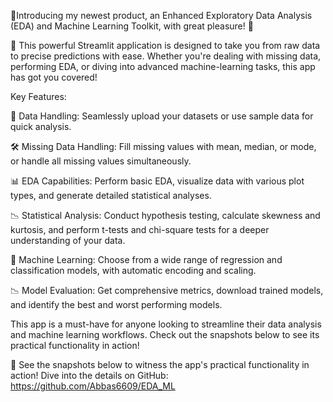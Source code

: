 🚀Introducing my newest product, an Enhanced Exploratory Data Analysis (EDA) and Machine Learning Toolkit, with great pleasure!  🚀

🌟 This powerful Streamlit application is designed to take you from raw data to precise predictions with ease. Whether you're dealing with missing data, performing EDA, or diving into advanced machine-learning tasks, this app has got you covered!

Key Features:

📂 Data Handling: Seamlessly upload your datasets or use sample data for quick analysis.

🛠️ Missing Data Handling: Fill missing values with mean, median, or mode, or handle all missing values simultaneously.

📊 EDA Capabilities: Perform basic EDA, visualize data with various plot types, and generate detailed statistical analyses.

📉 Statistical Analysis: Conduct hypothesis testing, calculate skewness and kurtosis, and perform t-tests and chi-square tests for a deeper understanding of your data.

🧮 Machine Learning: Choose from a wide range of regression and classification models, with automatic encoding and scaling.

📉 Model Evaluation: Get comprehensive metrics, download trained models, and identify the best and worst performing models.

This app is a must-have for anyone looking to streamline their data analysis and machine learning workflows. Check out the snapshots below to see its practical functionality in action!

🔗 See the snapshots below to witness the app's practical functionality in action! Dive into the details on GitHub: https://github.com/Abbas6609/EDA_ML